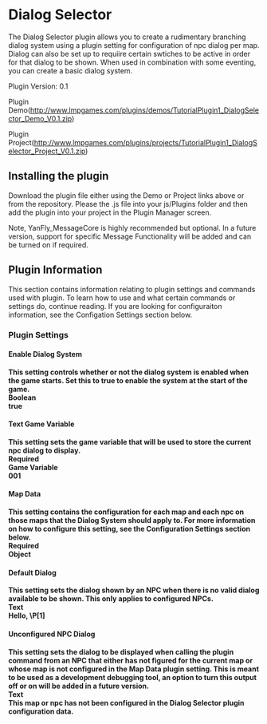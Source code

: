# Dialog Selector

The Dialog Selector plugin allows you to create a rudimentary branching dialog system using a plugin setting for configuration of npc dialog per map.  Dialog can also be set up to requiire certain swtiches to be active in order for that dialog to be shown.  When used in combination with some eventing, you can create a basic dialog system.


Plugin Version: 0.1

Plugin Demo(http://www.lmpgames.com/plugins/demos/TutorialPlugin1_DialogSelector_Demo_V0.1.zip)

Plugin Project(http://www.lmpgames.com/plugins/projects/TutorialPlugin1_DialogSelector_Project_V0.1.zip)


## Installing the plugin
Download the plugin file either using the Demo or Project links above or from the repository.  Please the .js file into your js/Plugins folder and then add the plugin into your project in the Plugin Manager screen.

Note, YanFly_MessageCore is highly recommended but optional.  In a future version, support for specific Message Functionality will be added and can be turned on if required.


## Plugin Information
This section contains information relating to plugin settings and commands used with plugin.  To learn how to use and what certain commands or settings do, continue reading.  If you are looking for configuraiton information, see the Configation Settings section below.


### Plugin Settings

#### Enable Dialog System
**This setting controls whether or not the dialog system is enabled when the game starts.  Set this to true to enable the system at the start of the game.**  
**Boolean**  
**true**


#### Text Game Variable
**This setting sets the game variable that will be used to store the current npc dialog to display.**  
**Required**  
**Game Variable**  
**001**


#### Map Data
**This setting contains the configuration for each map and each npc on those maps that the Dialog System should apply to.  For more information on how to configure this setting, see the Configuration Settings section below.**  
**Required**  
**Object**


#### Default Dialog
**This setting sets the dialog shown by an NPC when there is no valid dialog available to be shown.  This only applies to configured NPCs.**  
**Text**  
**Hello, \\P[1]**


#### Unconfigured NPC Dialog
**This setting sets the dialog to be displayed when calling the plugin command from an NPC that either has not figured for the current map or whose map is not configured in the Map Data plugin setting.  This is meant to be used as a development debugging tool, an option to turn this output off or on will be added in a future version.**  
**Text**  
**This map or npc has not been configured in the Dialog Selector plugin configuration data.**





